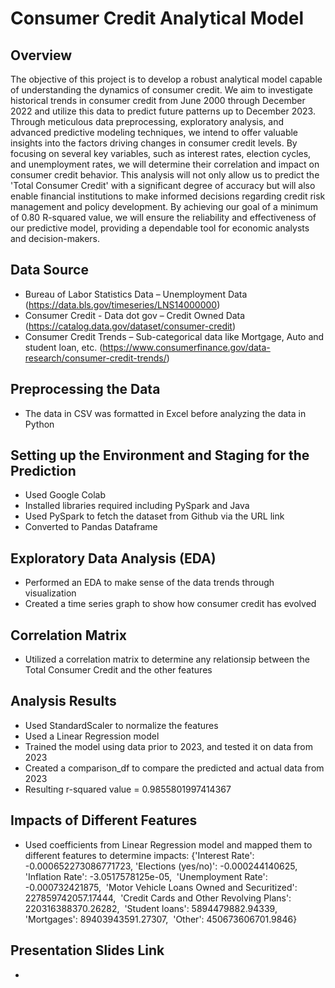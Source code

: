 # Consumer Credit Analytical Model

## Overview

The objective of this project is to develop a robust analytical model capable of understanding the dynamics of consumer credit. We aim to investigate historical trends in consumer credit from June 2000 through December 2022 and utilize this data to predict future patterns up to December 2023. Through meticulous data preprocessing, exploratory analysis, and advanced predictive modeling techniques, we intend to offer valuable insights into the factors driving changes in consumer credit levels. By focusing on several key variables, such as interest rates, election cycles, and unemployment rates, we will determine their correlation and impact on consumer credit behavior. This analysis will not only allow us to predict the 'Total Consumer Credit' with a significant degree of accuracy but will also enable financial institutions to make informed decisions regarding credit risk management and policy development. By achieving our goal of a minimum of 0.80 R-squared value, we will ensure the reliability and effectiveness of our predictive model, providing a dependable tool for economic analysts and decision-makers.

## Data Source

- Bureau of Labor Statistics Data – Unemployment Data​ (https://data.bls.gov/timeseries/LNS14000000)
- Consumer Credit - Data dot gov – Credit Owned Data​ (https://catalog.data.gov/dataset/consumer-credit)
- Consumer Credit Trends – Sub-categorical data like Mortgage, Auto and student loan, etc.​ (https://www.consumerfinance.gov/data-research/consumer-credit-trends/)

## Preprocessing the Data

- The data in CSV was formatted in Excel before analyzing the data in Python

## Setting up the Environment and Staging for the Prediction

- Used Google Colab
- Installed libraries required including PySpark and Java
- Used PySpark to fetch the dataset from Github via the URL link
- Converted to Pandas Dataframe
	
## Exploratory Data Analysis (EDA)

- Performed an EDA to make sense of the data trends through visualization
- Created a time series graph to show how consumer credit has evolved
	
## Correlation Matrix

- Utilized a correlation matrix to determine any relationsip between the Total Consumer Credit and the other features

## Analysis Results

- Used StandardScaler to normalize the features
- Used a Linear Regression model
- Trained the model using data prior to 2023, and tested it on data from 2023
- Created a comparison_df to compare the predicted and actual data from 2023
- Resulting r-squared value = 0.9855801997414367

## Impacts of Different Features

- Used coefficients from Linear Regression model and mapped them to different features to determine impacts:
{'Interest Rate': -0.000652273086771723,​
'Elections (yes/no)': -0.000244140625,​
'Inflation Rate': -3.0517578125e-05, ​
'Unemployment Rate': -0.000732421875, ​
'Motor Vehicle Loans Owned and Securitized': 227859742057.17444, ​
'Credit Cards and Other Revolving Plans': 220316388370.26282, ​
'Student loans': 5894479882.94339, ​
'Mortgages': 89403943591.27307, ​
'Other': 450673606701.9846}​

## Presentation Slides Link

- 
